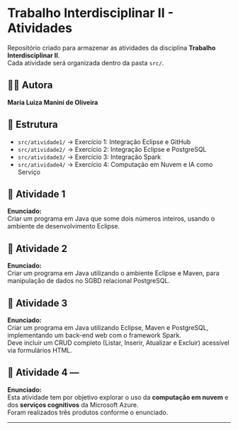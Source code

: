 # Trabalho Interdisciplinar II - Atividades

Repositório criado para armazenar as atividades da disciplina **Trabalho Interdisciplinar II**.  
Cada atividade será organizada dentro da pasta `src/`.

## 👩‍💻 Autora
**Maria Luiza Manini de Oliveira**

## 📂 Estrutura
- `src/atividade1/` → Exercício 1: Integração Eclipse e GitHub  
- `src/atividade2/` → Exercício 2: Integração Eclipse e PostgreSQL  
- `src/atividade3/` → Exercício 3: Integração Spark  
- `src/atividade4/` → Exercício 4: Computação em Nuvem e IA como Serviço


## 📌 Atividade 1
**Enunciado:**  
Criar um programa em Java que some dois números inteiros, usando o ambiente de desenvolvimento Eclipse.  

## 📌 Atividade 2
**Enunciado:**  
Criar um programa em Java utilizando o ambiente Eclipse e Maven, para manipulação de dados no SGBD relacional PostgreSQL.  

## 📌 Atividade 3
**Enunciado:**  
Criar um programa em Java utilizando Eclipse, Maven e PostgreSQL, implementando um back-end web com o framework Spark.  
Deve incluir um CRUD completo (Listar, Inserir, Atualizar e Excluir) acessível via formulários HTML.

## 📌 Atividade 4 — 
**Enunciado:**  
Esta atividade tem por objetivo explorar o uso da **computação em nuvem** e dos **serviços cognitivos** da Microsoft Azure.  
Foram realizados três produtos conforme o enunciado.

---




